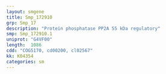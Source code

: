 ```yaml
---
layout: smgene
title: Smp_172910
grp: Smp_17
description: "Protein phosphatase PP2A 55 kDa regulatory"
smp: Smp_172910.1
uniprot: "G4VF00"
length:  1086
cdd: "COG5170, cd00200, cl02567"
kk: K04354
categories: sm
---
```

